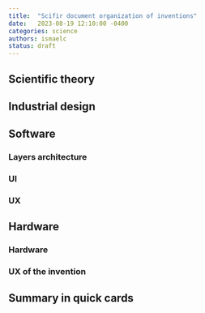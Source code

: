 ```yaml
---
title:  "Scifir document organization of inventions"
date:   2023-08-19 12:10:00 -0400
categories: science
authors: ismaelc
status: draft
---
```


## Scientific theory

## Industrial design

## Software

### Layers architecture

### UI

### UX

## Hardware

### Hardware

### UX of the invention

## Summary in quick cards
